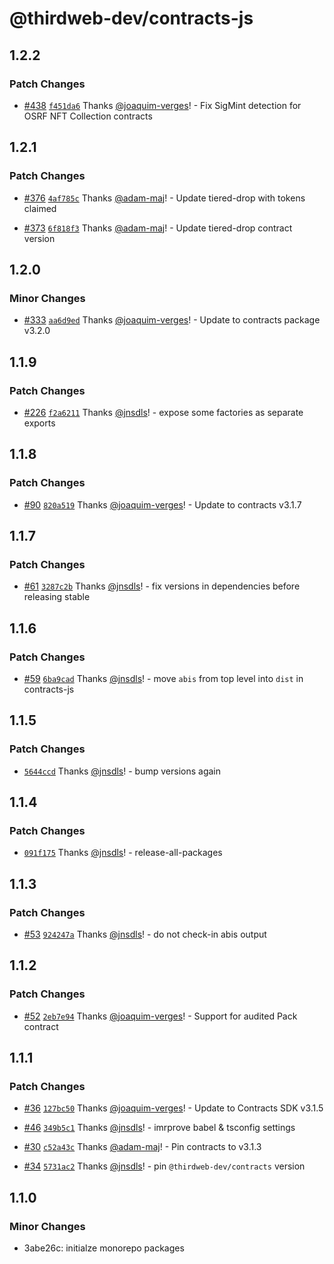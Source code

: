 # @thirdweb-dev/contracts-js

## 1.2.2

### Patch Changes

- [#438](https://github.com/thirdweb-dev/js/pull/438) [`f451da6`](https://github.com/thirdweb-dev/js/commit/f451da6395689a5f89800ee63f34b6175b61f703) Thanks [@joaquim-verges](https://github.com/joaquim-verges)! - Fix SigMint detection for OSRF NFT Collection contracts

## 1.2.1

### Patch Changes

- [#376](https://github.com/thirdweb-dev/js/pull/376) [`4af785c`](https://github.com/thirdweb-dev/js/commit/4af785c37c831ecd7087c1c9eb9095922cac0855) Thanks [@adam-maj](https://github.com/adam-maj)! - Update tiered-drop with tokens claimed

- [#373](https://github.com/thirdweb-dev/js/pull/373) [`6f818f3`](https://github.com/thirdweb-dev/js/commit/6f818f393eb9023b53a3358d62d60ec23a9246bd) Thanks [@adam-maj](https://github.com/adam-maj)! - Update tiered-drop contract version

## 1.2.0

### Minor Changes

- [#333](https://github.com/thirdweb-dev/js/pull/333) [`aa6d9ed`](https://github.com/thirdweb-dev/js/commit/aa6d9ed75d126d7a0cca9fb8fc389ff94e9d1e14) Thanks [@joaquim-verges](https://github.com/joaquim-verges)! - Update to contracts package v3.2.0

## 1.1.9

### Patch Changes

- [#226](https://github.com/thirdweb-dev/js/pull/226) [`f2a6211`](https://github.com/thirdweb-dev/js/commit/f2a62110c43e7b8f35c86a197730e732f8fcc786) Thanks [@jnsdls](https://github.com/jnsdls)! - expose some factories as separate exports

## 1.1.8

### Patch Changes

- [#90](https://github.com/thirdweb-dev/js/pull/90) [`820a519`](https://github.com/thirdweb-dev/js/commit/820a5191b5e7af5aba5e4d1cc90cd895c0dade11) Thanks [@joaquim-verges](https://github.com/joaquim-verges)! - Update to contracts v3.1.7

## 1.1.7

### Patch Changes

- [#61](https://github.com/thirdweb-dev/js/pull/61) [`3287c2b`](https://github.com/thirdweb-dev/js/commit/3287c2b0f233332fe4a095f973deed8efab91db6) Thanks [@jnsdls](https://github.com/jnsdls)! - fix versions in dependencies before releasing stable

## 1.1.6

### Patch Changes

- [#59](https://github.com/thirdweb-dev/js/pull/59) [`6ba9cad`](https://github.com/thirdweb-dev/js/commit/6ba9cad8d8b933256599dc3b147601cd4828c89b) Thanks [@jnsdls](https://github.com/jnsdls)! - move `abis` from top level into `dist` in contracts-js

## 1.1.5

### Patch Changes

- [`5644ccd`](https://github.com/thirdweb-dev/js/commit/5644ccd3ee2ff330e4e5840d3266033376750117) Thanks [@jnsdls](https://github.com/jnsdls)! - bump versions again

## 1.1.4

### Patch Changes

- [`091f175`](https://github.com/thirdweb-dev/js/commit/091f1758604d40e825ea28a13c2699d67bc75d8c) Thanks [@jnsdls](https://github.com/jnsdls)! - release-all-packages

## 1.1.3

### Patch Changes

- [#53](https://github.com/thirdweb-dev/js/pull/53) [`924247a`](https://github.com/thirdweb-dev/js/commit/924247a8ed5ef1867dccfad9479b00f71795ebf6) Thanks [@jnsdls](https://github.com/jnsdls)! - do not check-in abis output

## 1.1.2

### Patch Changes

- [#52](https://github.com/thirdweb-dev/js/pull/52) [`2eb7e94`](https://github.com/thirdweb-dev/js/commit/2eb7e945b14fd47fc46408d90499888c1f87ca94) Thanks [@joaquim-verges](https://github.com/joaquim-verges)! - Support for audited Pack contract

## 1.1.1

### Patch Changes

- [#36](https://github.com/thirdweb-dev/js/pull/36) [`127bc50`](https://github.com/thirdweb-dev/js/commit/127bc50217139345dd44a09114a9bec2c3ac9e97) Thanks [@joaquim-verges](https://github.com/joaquim-verges)! - Update to Contracts SDK v3.1.5

- [#46](https://github.com/thirdweb-dev/js/pull/46) [`349b5c1`](https://github.com/thirdweb-dev/js/commit/349b5c1e028a06616d40de84257fd8d1cf05df83) Thanks [@jnsdls](https://github.com/jnsdls)! - imrprove babel & tsconfig settings

- [#30](https://github.com/thirdweb-dev/js/pull/30) [`c52a43c`](https://github.com/thirdweb-dev/js/commit/c52a43c8863052b6d1bc9b8c3e1e86d0e1759d39) Thanks [@adam-maj](https://github.com/adam-maj)! - Pin contracts to v3.1.3

- [#34](https://github.com/thirdweb-dev/js/pull/34) [`5731ac2`](https://github.com/thirdweb-dev/js/commit/5731ac2f50ef63c243d3a6c2516e85920c325a95) Thanks [@jnsdls](https://github.com/jnsdls)! - pin `@thirdweb-dev/contracts` version

## 1.1.0

### Minor Changes

- 3abe26c: initialze monorepo packages
